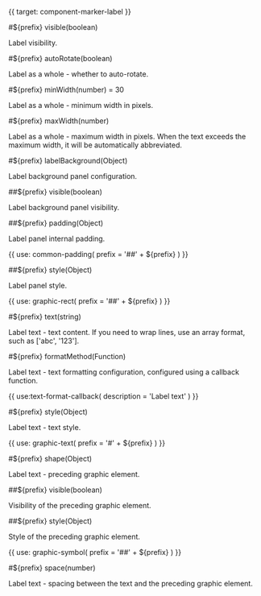 {{ target: component-marker-label }}

#${prefix} visible(boolean)

Label visibility.

#${prefix} autoRotate(boolean)

Label as a whole - whether to auto-rotate.

#${prefix} minWidth(number) = 30

Label as a whole - minimum width in pixels.

#${prefix} maxWidth(number)

Label as a whole - maximum width in pixels. When the text exceeds the maximum width, it will be automatically abbreviated.

#${prefix} labelBackground(Object)

Label background panel configuration.

##${prefix} visible(boolean)

Label background panel visibility.

##${prefix} padding(Object)

Label panel internal padding.

{{ use: common-padding(
  prefix = '##' + ${prefix}
) }}

##${prefix} style(Object)

Label panel style.

{{ use: graphic-rect(
  prefix = '##' + ${prefix}
) }}

#${prefix} text(string)

Label text - text content. If you need to wrap lines, use an array format, such as ['abc', '123'].

#${prefix} formatMethod(Function)

Label text - text formatting configuration, configured using a callback function.

{{ use:text-format-callback(
  description = 'Label text'
) }}

#${prefix} style(Object)

Label text - text style.

{{ use: graphic-text(
  prefix = '#' + ${prefix}
) }}

#${prefix} shape(Object)

Label text - preceding graphic element.

##${prefix} visible(boolean)

Visibility of the preceding graphic element.

##${prefix} style(Object)

Style of the preceding graphic element.

{{ use: graphic-symbol(
  prefix = '##' + ${prefix}
) }}

#${prefix} space(number)

Label text - spacing between the text and the preceding graphic element.